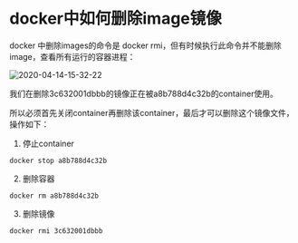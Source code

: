 # docker中如何删除image镜像

docker 中删除images的命令是 docker rmi，但有时候执行此命令并不能删除 image，查看所有运行的容器进程：

![2020-04-14-15-32-22](http://qn.cawsct.com/2020-04-14-15-32-22.png)

我们在删除3c632001dbbb的镜像正在被a8b788d4c32b的container使用。

所以必须首先关闭container再删除该container，最后才可以删除这个镜像文件，操作如下：


1. 停止container

```
docker stop a8b788d4c32b
```

2. 删除容器

```
docker rm a8b788d4c32b
```

3. 删除镜像

```
docker rmi 3c632001dbbb
```


